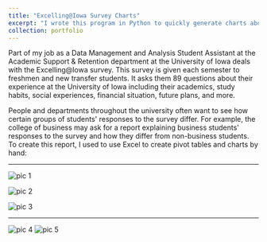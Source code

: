 ```yaml
---
title: "Excelling@Iowa Survey Charts"
excerpt: "I wrote this program in Python to quickly generate charts about two populations of students who filled out the annual Excelling@Iowa survey, given to freshmen and new transfer students."
collection: portfolio
---
```

Part of my job as a Data Management and Analysis Student Assistant at the Academic Support & Retention department at the University of Iowa deals with the Excelling@Iowa survey. This survey is given each semester to freshmen and new transfer students. It asks them 89 questions about their experience at the University of Iowa including their academics, study habits, social experiences, financial situation, future plans, and more. 

People and departments throughout the university often want to see how certain groups of students' responses to the survey differ. For example, the college of business may ask for a report explaining business students' responses to the survey and how they differ from non-business students. To create this report, I used to use Excel to create pivot tables and charts by hand:

-------
![pic 1](https://live.staticflickr.com/65535/47943425576_40fe968ff1_b.jpg)

![pic 2](https://live.staticflickr.com/65535/47943457771_80e884fbcd_o.png)

![pic 3](https://live.staticflickr.com/65535/47943431182_dd66b09873_o.png)

------
![pic 4](https://live.staticflickr.com/65535/47943474541_25cf540244_b.jpg)
![pic 5](https://live.staticflickr.com/65535/47943489693_a1ed863571_b.jpg)




